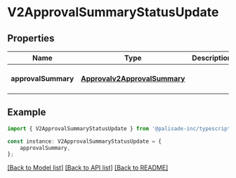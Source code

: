 # V2ApprovalSummaryStatusUpdate


## Properties

Name | Type | Description | Notes
------------ | ------------- | ------------- | -------------
**approvalSummary** | [**Approvalv2ApprovalSummary**](Approvalv2ApprovalSummary.md) |  | [optional] [default to undefined]

## Example

```typescript
import { V2ApprovalSummaryStatusUpdate } from '@palisade-inc/typescript-sdk';

const instance: V2ApprovalSummaryStatusUpdate = {
    approvalSummary,
};
```

[[Back to Model list]](../README.md#documentation-for-models) [[Back to API list]](../README.md#documentation-for-api-endpoints) [[Back to README]](../README.md)
